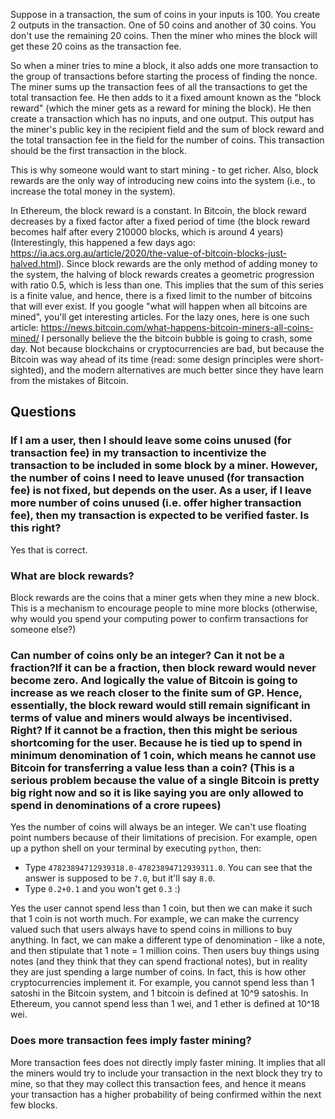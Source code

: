 Suppose in a transaction, the sum of coins in your inputs is 100. You create 2 outputs in the transaction. One of 50 coins and another of 30 coins. You don't use the remaining 20 coins. Then the miner who mines the block will get these 20 coins as the transaction fee.

So when a miner tries to mine a block, it also adds one more transaction to the group of transactions before starting the process of finding the nonce. The miner sums up the transaction fees of all the transactions to get the total transaction fee. He then adds to it a fixed amount known as the "block reward" (which the miner gets as a reward for mining the block). He then create a transaction which has no inputs, and one output. This output has the miner's public key in the recipient field and the sum of block reward and the total transaction fee in the field for the number of coins. This transaction should be the first transaction in the block.

This is why someone would want to start mining - to get richer. Also, block rewards are the only way of introducing new coins into the system (i.e., to increase the total money in the system).

In Ethereum, the block reward is a constant. In Bitcoin, the block reward decreases by a fixed factor after a fixed period of time (the block reward becomes half after every 210000 blocks, which is around 4 years) (Interestingly, this happened a few days ago: https://ia.acs.org.au/article/2020/the-value-of-bitcoin-blocks-just-halved.html). Since block rewards are the only method of adding money to the system, the halving of block rewards creates a geometric progression with ratio 0.5, which is less than one. This implies that the sum of this series is a finite value, and hence, there is a fixed limit to the number of bitcoins that will ever exist. If you google "what will happen when all bitcoins are mined", you'll get interesting articles. For the lazy ones, here is one such article: https://news.bitcoin.com/what-happens-bitcoin-miners-all-coins-mined/ I personally believe the the bitcoin bubble is going to crash, some day. Not because blockchains or cryptocurrencies are bad, but because the Bitcoin was way ahead of its time (read: some design principles were short-sighted), and the modern alternatives are much better since they have learn from the mistakes of Bitcoin.


## Questions

### If I am a user, then I should leave some coins unused (for transaction fee) in my transaction to incentivize the transaction to be included in some block by a miner. However, the number of coins I need to leave unused (for transaction fee) is not fixed, but depends on the user. As a user, if I leave more number of coins unused (i.e. offer higher transaction fee), then my transaction is expected to be verified faster. Is this right?

Yes that is correct.

### What are block rewards?

Block rewards are the coins that a miner gets when they mine a new block. This is a mechanism to encourage people to mine more blocks (otherwise, why would you spend your computing power to confirm transactions for someone else?)

### Can number of coins only be an integer? Can it not be a fraction?If it can be a fraction, then block reward would never become zero. And logically the value of Bitcoin is going to increase as we reach closer to the finite sum of GP. Hence, essentially, the block reward would still remain significant in terms of value and miners would always be incentivised. Right? If it cannot be a fraction, then this might be serious shortcoming for the user. Because he is tied up to spend in minimum denomination of 1 coin, which means he cannot use Bitcoin for transferring a value less than a coin?  (This is a serious problem because the value of a single Bitcoin is pretty big right now and so it is like saying you are only allowed to spend in denominations of a crore rupees)

Yes the number of coins will always be an integer. We can't use floating point numbers because of their limitations of precision. For example, open up a python shell on your terminal by executing `python`, then:
 - Type `47823894712939318.0-47823894712939311.0`. You can see that the answer is supposed to be `7.0`, but it'll say `8.0`.
 - Type `0.2+0.1` and you won't get `0.3` :) 

Yes the user cannot spend less than 1 coin, but then we can make it such that 1 coin is not worth much. For example, we can make the currency valued such that users always have to spend coins in millions to buy anything. In fact, we can make a different type of denomination - like a note, and then stipulate that 1 note = 1 million coins. Then users buy things using notes (and they think that they can spend fractional notes), but in reality they are just spending a large number of coins. In fact, this is how other cryptocurrencies implement it. For example, you cannot spend less than 1 satoshi in the Bitcoin system, and 1 bitcoin is defined at 10^9 satoshis. In Ethereum, you cannot spend less than 1 wei, and 1 ether is defined at 10^18 wei.

### Does more transaction fees imply faster mining?

More transaction fees does not directly imply faster mining. It implies that all the miners would try to include your transaction in the next block they try to mine, so that they may collect this transaction fees, and hence it means your transaction has a higher probability of being confirmed within the next few blocks.
